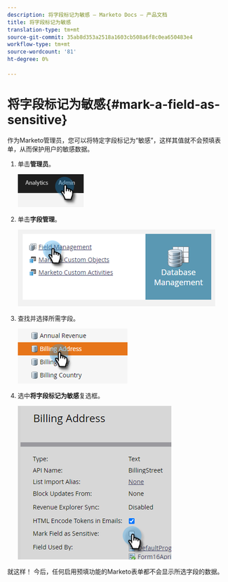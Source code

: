 ```yaml
---
description: 将字段标记为敏感 — Marketo Docs — 产品文档
title: 将字段标记为敏感
translation-type: tm+mt
source-git-commit: 35ab8d353a2518a1603cb508a6f8c0ea650483e4
workflow-type: tm+mt
source-wordcount: '81'
ht-degree: 0%

---
```


# 将字段标记为敏感{#mark-a-field-as-sensitive}

作为Marketo管理员，您可以将特定字段标记为“敏感”，这样其值就不会预填表单，从而保护用户的敏感数据。

1. 单击&#x200B;**管理员**。

   ![](assets/mark-a-field-as-sensitive-1.png)

1. 单击&#x200B;**字段管理**。

   ![](assets/mark-a-field-as-sensitive-2.png)

1. 查找并选择所需字段。

   ![](assets/mark-a-field-as-sensitive-3.png)

1. 选中&#x200B;**将字段标记为敏感**&#x200B;复选框。

   ![](assets/mark-a-field-as-sensitive-4.png)

就这样！ 今后，任何启用预填功能的Marketo表单都不会显示所选字段的数据。
